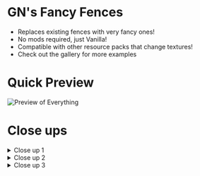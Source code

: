 # GN's Fancy Fences
* Replaces existing fences with very fancy ones!
* No mods required, just Vanilla!
* Compatible with other resource packs that change textures!
* Check out the gallery for more examples

# Quick Preview
![Preview of Everything](https://cdn.modrinth.com/data/6vOaNn3V/images/808d101a3101643caadf55d0ade01fb4503f5913.png)


# Close ups
<details>

<summary>Close up 1</summary>

![Preview or row 1](https://cdn.modrinth.com/data/6vOaNn3V/images/e162cd881ddffde1a6104369853386ac38244e91.png)
</details>

<details>

<summary>Close up 2</summary>

![Preview of row 2](https://cdn.modrinth.com/data/6vOaNn3V/images/812b19387d367aecba116fb76a58cbf959d223ae.png)
</details>

<details>

<summary>Close up 3</summary>

![Preview of row 3](https://cdn.modrinth.com/data/6vOaNn3V/images/1454b0b51bb696d98566e3985a86ea2eeb52f784.png)
</details>
